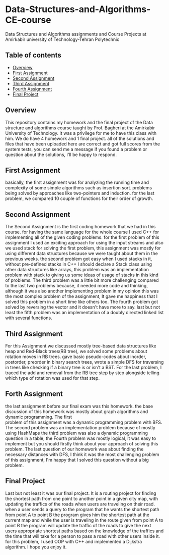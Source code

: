 # Data-Structures-and-Algorithms-CE-course
Data Structures and Algorithms assignments and Course Projects at Amirkabir university of Technology-Tehran Polytechnic

## Table of contents
- [Overview](#Overview)
- [First Assignment](#First-Assignment)
- [Second Assignment](#Second-Assignment)
- [Third Assignment](#Third-Assignment)
- [Fourth Assignment](#Fourth-Assignment)
- [Final Project](#Final-Project)

## Overview
  This repository contains my homework and the final project of the Data structure and algorithms course taught by Prof. Bagheri at the Amirkabir University of Technology.
  It was a privilege for me to have this class with him. We do have 4 homework and 1 final project. all of the solutions and files that have been uploaded here are correct and 
  got full scores from the system tests, you can send me a message if you found a problem or question about the solutions, I'll be happy to respond.

## First Assignment
  basically, the first assignment was for analyzing the running time and complexity of some simple algorithms such as insertion sort. problems being solved by approaches like 
  two-pointers and induction. for the last problem, we compared 10 couple of functions for their order of growth.

## Second Assignment 
  The Second Assignment is the first coding homework that we had in this course. for having the same language for the whole course I used C++ for implementing all of the 
  given coding problems. for the first problem of this assignment I used an exciting approach for using the input streams and also we used stack for solving the first 
  problem, this assignment was mostly for using different data structures because we were taught about them in the previous weeks. the second problem got easy when I used 
  stacks in it, without pre-defined stacks in C++ I should declare a Stack class using other data structures like arrays, this problem was an implementation problem with 
  stack to giving us some ideas of usage of stacks in this kind of problems. The third problem was a little bit more challenging compared to the last two problems because, it 
  needed more code and thinking, although it was also another implementing problem in my opinion this was the most complex problem of the assignment, It gave me happiness 
  that I solved this problem in a short time like others too. The fourth problem got solved by reversing the vector and it doesn't have more to say. last but not least the 
  fifth problem was an implementation of a doubly directed linked list with several functions.

## Third Assignment
  For this Assignment we discussed mostly tree-based data structures like heap and Red-Black trees(RB tree), we solved some problems about rotation moves in RB trees.
  gave basic pseudo-codes about inorder, postorder, preorder in binary search trees, wrote a simple DFS for traversing in trees like checking if a binary tree is or isn't a 
  BST. For the last problem, I traced the add and removal from the RB tree step by step alongside telling which type of rotation was used for that step.

## Forth Assignment
  the last assignment before our final exam was this homework. the base discussion of this homework was mostly about graph algorithms and dynamic programming. The first  
  problem of this assignment was a dynamic programming problem with BFS. The second problem was an implementation problem because of mostly using HashMaps the third problem 
  was also a dynamic programming question in a table, the Fourth problem was mostly logical, it was easy to implement but you should firstly think about your approach of 
  solving this problem. The last question of our homework was about finding the necessary distances with DFS, I think it was the most challenging problem of this assignment, 
  I'm happy that I solved this question without a big problem.
  
## Final Project
  Last but not least it was our final project. It is a routing project for finding the shortest path from one point to another point in a given city map, with updating the 
  traffics of the roads when users are traveling on their road. when a user sends a query to the program that he wants the shortest path from point A to point B the program 
  gives him the shortest path at the current map and while the user is traveling in the route given from point A to point B the program will update the traffic of the roads 
  to give the next users appropriate shortest paths based on the knowledge of the traffics and the time that will take for a person to pass a road with other users inside it. 
  for this problem, I used OOP with C++ and implemented a Dijkstra algorithm. I hope you enjoy it.
